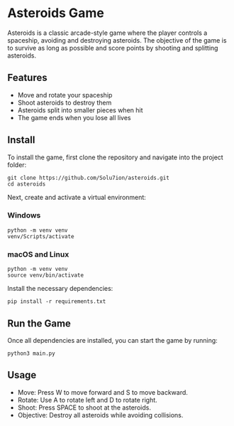 # Asteroids Game 
Asteroids is a classic arcade-style game where the player controls a spaceship, avoiding and destroying asteroids. The objective of the game is to survive as long as possible and score points by shooting and splitting asteroids.
## Features 
- Move and rotate your spaceship
- Shoot asteroids to destroy them
- Asteroids split into smaller pieces when hit
- The game ends when you lose all lives 

## Install
To install the game, first clone the repository and navigate into the project folder:
```
git clone https://github.com/Solu7ion/asteroids.git
cd asteroids
```

Next, create and activate a virtual environment:

### Windows
```
python -m venv venv
venv/Scripts/activate
```

### macOS and Linux 
```
python -m venv venv
source venv/bin/activate

```

Install the necessary dependencies:
```
pip install -r requirements.txt
```


## Run the Game 
Once all dependencies are installed, you can start the game by running:
```
python3 main.py
```

## Usage
- Move: Press W to move forward and S to move backward.
- Rotate: Use A to rotate left and D to rotate right.
- Shoot: Press SPACE to shoot at the asteroids.
- Objective: Destroy all asteroids while avoiding collisions.

